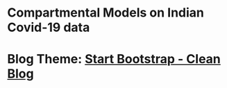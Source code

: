 # Compartmental Models on Indian Covid-19 data  

# Blog Theme: [Start Bootstrap - Clean Blog](https://startbootstrap.com/template-overviews/clean-blog/)
